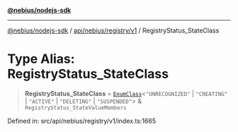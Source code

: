 [**@nebius/nodejs-sdk**](../../../../../README.md)

***

[@nebius/nodejs-sdk](../../../../../README.md) / [api/nebius/registry/v1](../README.md) / RegistryStatus\_StateClass

# Type Alias: RegistryStatus\_StateClass

> **RegistryStatus\_StateClass** = [`EnumClass`](../../../../../runtime/protos/enum/type-aliases/EnumClass.md)\<`"UNRECOGNIZED"` \| `"CREATING"` \| `"ACTIVE"` \| `"DELETING"` \| `"SUSPENDED"`\> & `RegistryStatus_StateValueMembers`

Defined in: src/api/nebius/registry/v1/index.ts:1665
